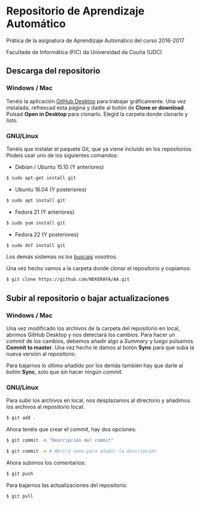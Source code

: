 ﻿# Repositorio de Aprendizaje Automático

Prática de la asignatura de Aprendizaje Automático del curso 2016-2017

Facultade de Informática (FIC) da Universidad da Couña (UDC)

## Descarga del repositorio

### Windows / Mac

Tenéis la aplicación [GitHub Desktop](https://desktop.github.com/) para trabajar gráficamente. Una vez instalada, refrescad esta página y dadle al botón de **Clone or download**. Pulsad **Open in Desktop** para clonarlo. Elegid la carpeta donde clonarlo y listo.

### GNU/Linux

Tenéis que instalar el paquete Git, que ya viene incluido en los repositorios. Podeis usar uno de los siguientes comandos:

* Debian / Ubuntu 15.10 (Y anteriores)

```bash
$ sudo apt-get install git
```

* Ubuntu 16.04 (Y posteriores)

```bash
$ sudo apt install git
```

* Fedora 21 (Y anteriores)

```bash
$ sudo yum install git
```

* Fedora 22 (Y posteriores)

```bash
$ sudo dnf install git
```

Los demás sistemas os los [buscais](https://git-scm.com/download/linux) vosotros.

Una vez hecho vamos a la carpeta donde clonar el repositorio y copiamos:

```bash
$ git clone https://github.com/NEKERAFA/AA.git
```

## Subir al repositorio o bajar actualizaciones

### Windows / Mac

Una vez modificado los archivos de la carpeta del repositorio en local, abrimos GitHub Desktop y nos detectará los cambios. Para hacer un *commit* de los cambios, debemos añadir algo a *Summary* y luego pulsamos **Commit to master**. Una vez hecho le damos al botón **Sync** para que suba la nueva versión al repositorio.

Para bajarnos lo último añadido por los demás también hay que darle al botón **Sync**, solo que sin hacer ningún *commit*.

### GNU/Linux

Para subir los archivos en local, nos desplazamos al directorio y añadimos los archivos al repositorio local:

```bash
$ git add .
```

Ahora tenéis que crear el *commit*, hay dos opciones:

```bash
$ git commit -m "Descripción del commit"

$ git commit -e	# Abrirá nano para añadir la descripción
```

Ahora subimos los comentarios:

```bash
$ git push
```

Para bajarnos las actualizaciones del repositorio:

```bash
$ git pull
```
